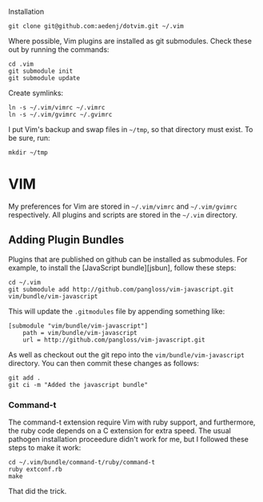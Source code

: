 Installation

    git clone git@github.com:aedenj/dotvim.git ~/.vim

Where possible, Vim plugins are installed as git submodules. Check these out by
running the commands:

    cd .vim
    git submodule init
    git submodule update

Create symlinks:

    ln -s ~/.vim/vimrc ~/.vimrc
    ln -s ~/.vim/gvimrc ~/.gvimrc

I put Vim's backup and swap files in `~/tmp`, so that directory must exist. To
be sure, run:

    mkdir ~/tmp

# VIM #

My preferences for Vim are stored in `~/.vim/vimrc` and `~/.vim/gvimrc`
respectively. All plugins and scripts are stored in the `~/.vim`
directory.

## Adding Plugin Bundles ##

Plugins that are published on github can be installed as submodules. For
example, to install the [JavaScript bundle][jsbun], follow these steps:

    cd ~/.vim
    git submodule add http://github.com/pangloss/vim-javascript.git vim/bundle/vim-javascript

This will update the `.gitmodules` file by appending something like:

    [submodule "vim/bundle/vim-javascript"]
        path = vim/bundle/vim-javascript
        url = http://github.com/pangloss/vim-javascript.git

As well as checkout out the git repo into the
`vim/bundle/vim-javascript` directory. You can then commit these changes
as follows:

    git add .
    git ci -m "Added the javascript bundle"

### Command-t

The command-t extension require Vim with ruby support, and furthermore, the
ruby code depends on a C extension for extra speed. The usual pathogen
installation proceedure didn't work for me, but I followed these steps to make
it work:

    cd ~/.vim/bundle/command-t/ruby/command-t
    ruby extconf.rb
    make

That did the trick.
